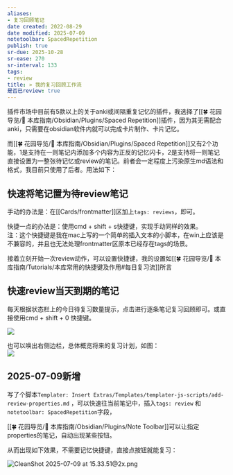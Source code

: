 ```yaml
---
aliases:
- 复习回顾笔记
date created: 2022-08-29
date modified: 2025-07-09
notetoolbar: SpacedRepetition
publish: true
sr-due: 2025-10-28
sr-ease: 270
sr-interval: 133
tags:
- review
title: » 我的复习回顾工作流
是否已review: true
---
```

插件市场中目前有5款以上的关于anki或间隔重复记忆的插件，我选择了[[🍀 花园导览/🧰 本库指南/Obsidian/Plugins/Spaced Repetition]]插件，因为其无需配合anki，只需要在obsidian软件内就可以完成卡片制作、卡片记忆。

而[[🍀 花园导览/🧰 本库指南/Obsidian/Plugins/Spaced Repetition]]又有2个功能，1是支持在一则笔记内添加多个内容为正反的记忆闪卡，2是支持将一则笔记直接设置为一整张待记忆或review的笔记。前者会一定程度上污染原生md语法和格式，我目前只使用了后者。用法如下：

## 快速将笔记置为待review笔记

手动的办法是：在[[Cards/frontmatter]]区加上`tags: reviews`，即可。

快捷一点的办法是：使用cmd + shift + s快捷键，实现手动同样的效果。  
	注：这个快捷键是我在mac上写的一个简单的插入文本的小脚本，在win上应该是不兼容的，并且也无法处理frontmatter区原本已经存在tags的场景。

接着立刻开始一次review动作，可以设置快捷键，我的设置如[[🍀 花园导览/🧰 本库指南/Tutorials/本库常用的快捷键及作用#每日复习流]]所言

## 快速review当天到期的笔记

每天根据状态栏上的今日待复习数量提示，点击进行逐条笔记复习回顾即可。或直接使用cmd + shift + 0 快捷键。

![](https://img2.oldwinter.top/20220829210221.png)

也可以唤出右侧边栏，总体概览将来的复习计划，如图：  
![](https://img2.oldwinter.top/20220829210140.png)

## 2025-07-09新增

写了个脚本`Templater: Insert Extras/Templates/templater-js-scripts/add-review-properties.md` ，可以快速往当前笔记中，插入`tags: review` 和`notetoolbar: SpacedRepetition`字段，

[[🍀 花园导览/🧰 本库指南/Obsidian/Plugins/Note Toolbar]]可以让指定properties的笔记，自动出现某些按钮。

从而出现如下效果，不需要记忆快捷键，直接点按钮就能复习：

![CleanShot 2025-07-09 at 15.33.51@2x.png](https://pub-pic.oldwinter.top/2025/07/14d5967a8304b450fc7e7b55c2878704.png)
